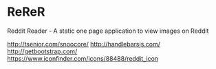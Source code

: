 ReReR
=====

Reddit Reader - A static one page application to view images on Reddit

http://tsenior.com/snoocore/
http://handlebarsjs.com/
http://getbootstrap.com/
https://www.iconfinder.com/icons/88488/reddit_icon
